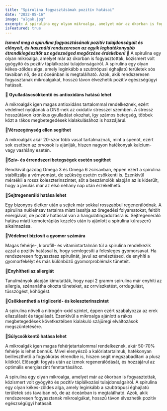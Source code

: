 ```yaml
---
title: "Spirulina fogyasztásának pozitív hatásai"
date: "2022-05-16"
image: "algak.jpg"
excerpt: A spirulina egy olyan mikroalga, amelyet már az ókorban is fogyasztottak, közismert volt gyógyító és pozitív táplálkozási tulajdonságairól.
isFeatured: true
---
```




**_Ismerd meg a spirulina fogyasztásának pozitív tulajdonságait és előnyeit, és használd rendszeresen az egyik leghatékonyabb étrendkiegészítőt az egészséged megőrzése érdekében! 🙂_**
A spirulina egy olyan mikroalga, amelyet már az ókorban is fogyasztottak, közismert volt gyógyító és pozitív táplálkozási tulajdonságairól. A spirulina egy olyan kékes-zöldes alga, amely leginkább a szubtrópusi éghajlatú területek sós tavaiban nő, de az óceánban is megtalálható. Azok, akik rendszeresen fogyasztanak mikroalgákat, hosszú távon élvezhetik pozitív egészségügyi hatásait.

**💚 Gyulladáscsökkentő és antioxidáns hatású lehet**

A mikroalgák igen magas antioxidáns tartalommal rendelkeznek, ezért védelmet nyújtanak a DNS-nek az oxidatív stresszel szemben. A stressz hosszútávon krónikus gyulladást okozhat, így számos betegség, többek közt a rákos megbetegedések kialakulásához is hozzájárul.

**💚Vérszegénység ellen segíthet**

A mikroalgák akár 20-szor több vasat tartalmaznak, mint a spenót, ezért sok esetben az orvosok is ajánlják, hiszen nagyon hatékonyak kalcium- vagy vashiány esetén.

**💚Szív- és érrendszeri betegségek esetén segíthet**

Rendkívül gazdag Omega 3 és Omega 6 zsírsavban, éppen ezért a spirulina stabilizálja a vérnyomást, de szükség esetén csökkenti is. Ezenkívül mérsékli a rossz koleszterinszintet, sőt a beszámolók alapján az is kiderült, hogy a javulás már az első néhány nap után érzékelhető.

**💚Sejtregeneráló hatása lehet**

Egy bizonyos életkor után a sejtek már sokkal rosszabbul regenerálódnak. A spirulina nukleinsav tartalma miatt lassítja az öregedési folyamatokat, feltölt energiával, de pozitív hatással van a hangulatingadozásra is. Sejtregeneráló hatása miatt kemoterápiás kezelés után is ajánlott a spirulina kúraszerű alkalmazása.

**💚Védelmet biztosít a gyomor számára**

Magas fehérje-, klorofill- és vitamintartalmán túl a spirulina rendelkezik azzal a pozitív hatással is, hogy semlegesíti a felesleges gyomorsavat. Ha rendszeresen fogyasztasz spirulinát, javul az emésztésed, de enyhíti a gyomorfekélyt és más különböző gyomorproblémák tüneteit.

**💚Enyhítheti az allergiát**

Tanulmányok alapján kimutatták, hogy napi 2 gramm spirulina már enyhíti az allergia, szénanátha okozta tüneteket, az orrviszketést, orrdugulást, tüsszögést, köhögést.

**💚Csökkentheti a triglicerid- és koleszterinszintet**

A spirulina növeli a nitrogén-oxid szintet, éppen ezért szabályozza az erek ellazulását és tágulását. Ezenkívül a mikroalga ajánlott a rákos megbetegedések következtében kialakuló szájüregi elváltozások megszüntetésére.

**💚Súlycsökkentő hatása lehet**

A mikroalgák igen magas fehérjetartalommal rendelkeznek, akár 50-70% fehérje is lehet bennük. Mivel elenyésző a kalóriatartalmuk, hatékonyan beilleszthető a fogyókúrás étrendbe is, hiszen segít megszabadítani a plusz kilóktól. Elősegíti fogyás után az izmok regenerálódását, és hozzájárul az optimális energiaszint fenntartásához.

A spirulina egy olyan mikroalga, amelyet már az ókorban is fogyasztottak, közismert volt gyógyító és pozitív táplálkozási tulajdonságairól. A spirulina egy olyan kékes-zöldes alga, amely leginkább a szubtrópusi éghajlatú területek sós tavaiban nő, de az óceánban is megtalálható. Azok, akik rendszeresen fogyasztanak mikroalgákat, hosszú távon élvezhetik pozitív egészségügyi hatásait.
